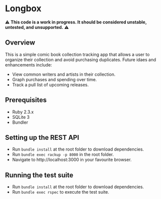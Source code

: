 # Longbox

:warning: **This code is a work in progress. It should be considered unstable, untested, and unsupported.** :warning:

## Overview

This is a simple comic book collection tracking app that allows a user to organize their collection and avoid purchasing duplicates. Future idaes and enhancements include:
  
  * View common writers and artists in their collection.
  * Graph purchases and spending over time.
  * Track a pull list of upcoming releases. 

## Prerequisites

  * Ruby 2.3.x
  * SQLite 3
  * Bundler
   
## Setting up the REST API

  * Run `bundle install` at the root folder to download dependencies.
  * Run `bundle exec rackup -p 8000` in the root folder.
  * Navigate to http://localhost:3000 in your favourite browser.

## Running the test suite

  * Run `bundle install` at the root folder to download dependencies.
  * Run `bundle exec rspec` to execute the test suite.

